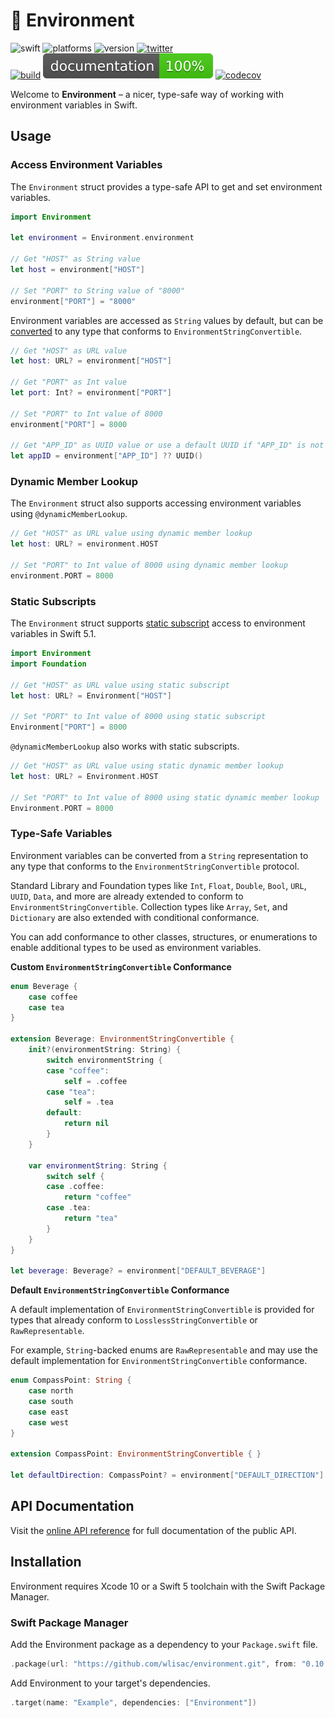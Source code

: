 # 🌳 Environment

![swift](https://img.shields.io/badge/Swift-5.0%20%7C%205.1-orange.svg)
![platforms](https://img.shields.io/badge/platforms-macOS%20%7C%20Linux%20%7C%20iOS%20%7C%20tvOS%20%7C%20watchOS-lightgrey.svg)
![version](https://img.shields.io/badge/version-0.10.0-blue.svg)
[![twitter](https://img.shields.io/badge/twitter-@wlisac-blue.svg)](https://twitter.com/wlisac)
<br>
[![build](https://travis-ci.com/wlisac/environment.svg?branch=master)](https://travis-ci.com/wlisac/environment)
[![jazzy](https://raw.githubusercontent.com/wlisac/environment/gh-pages/badge.svg?sanitize=true)](https://wlisac.github.io/environment/Structs/Environment.html)
[![codecov](https://img.shields.io/codecov/c/github/wlisac/environment)](https://codecov.io/gh/wlisac/environment)

Welcome to **Environment** – a nicer, type-safe way of working with environment variables in Swift.

## Usage

### Access Environment Variables

The `Environment` struct provides a type-safe API to get and set environment variables.

```swift
import Environment

let environment = Environment.environment

// Get "HOST" as String value
let host = environment["HOST"]

// Set "PORT" to String value of "8000"
environment["PORT"] = "8000"
```

Environment variables are accessed as `String` values by default, but can be [converted](#type-safe-variables) to any type that conforms to `EnvironmentStringConvertible`.

```swift
// Get "HOST" as URL value
let host: URL? = environment["HOST"]

// Get "PORT" as Int value
let port: Int? = environment["PORT"]

// Set "PORT" to Int value of 8000
environment["PORT"] = 8000

// Get "APP_ID" as UUID value or use a default UUID if "APP_ID" is not set
let appID = environment["APP_ID"] ?? UUID()
```

### Dynamic Member Lookup

The `Environment` struct also supports accessing environment variables using `@dynamicMemberLookup`.

```swift
// Get "HOST" as URL value using dynamic member lookup
let host: URL? = environment.HOST

// Set "PORT" to Int value of 8000 using dynamic member lookup
environment.PORT = 8000
```

### Static Subscripts

The `Environment` struct supports [static subscript](https://github.com/apple/swift-evolution/blob/master/proposals/0254-static-subscripts.md) access to environment variables in Swift 5.1.

```swift
import Environment
import Foundation

// Get "HOST" as URL value using static subscript
let host: URL? = Environment["HOST"]

// Set "PORT" to Int value of 8000 using static subscript
Environment["PORT"] = 8000
```

`@dynamicMemberLookup` also works with static subscripts.

```swift
// Get "HOST" as URL value using static dynamic member lookup
let host: URL? = Environment.HOST

// Set "PORT" to Int value of 8000 using static dynamic member lookup
Environment.PORT = 8000
```

### Type-Safe Variables

Environment variables can be converted from a `String` representation to any type that conforms to the `EnvironmentStringConvertible` protocol.

Standard Library and Foundation types like `Int`, `Float`, `Double`, `Bool`, `URL`, `UUID`, `Data`, and more are already extended to conform to `EnvironmentStringConvertible`. Collection types like  `Array`, `Set`, and `Dictionary` are also extended with conditional conformance.

You can add conformance to other classes, structures, or enumerations to enable additional types to be used as environment variables.

**Custom `EnvironmentStringConvertible` Conformance**

```swift
enum Beverage {
    case coffee
    case tea
}

extension Beverage: EnvironmentStringConvertible {
    init?(environmentString: String) {
        switch environmentString {
        case "coffee":
            self = .coffee
        case "tea":
            self = .tea
        default:
            return nil
        }
    }
    
    var environmentString: String {
        switch self {
        case .coffee:
            return "coffee"
        case .tea:
            return "tea"
        }
    }
}

let beverage: Beverage? = environment["DEFAULT_BEVERAGE"]
```

**Default `EnvironmentStringConvertible` Conformance**

A default implementation of `EnvironmentStringConvertible` is provided for types that already conform to `LosslessStringConvertible` or `RawRepresentable`.

For example, `String`-backed enums are `RawRepresentable` and may use the default implementation for `EnvironmentStringConvertible` conformance.

```swift
enum CompassPoint: String {
    case north
    case south
    case east
    case west
}

extension CompassPoint: EnvironmentStringConvertible { }

let defaultDirection: CompassPoint? = environment["DEFAULT_DIRECTION"]
```

## API Documentation

Visit the [online API reference](https://wlisac.github.io/environment/Structs/Environment.html) for full documentation of the public API.

## Installation

Environment requires Xcode 10 or a Swift 5 toolchain with the Swift Package Manager. 

### Swift Package Manager

Add the Environment package as a dependency to your `Package.swift` file.

```swift
.package(url: "https://github.com/wlisac/environment.git", from: "0.10.0")
```

Add Environment to your target's dependencies.

```swift
.target(name: "Example", dependencies: ["Environment"])
```
